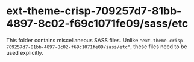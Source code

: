 # ext-theme-crisp-709257d7-81bb-4897-8c02-f69c1071fe09/sass/etc

This folder contains miscellaneous SASS files. Unlike `"ext-theme-crisp-709257d7-81bb-4897-8c02-f69c1071fe09/sass/etc"`, these files
need to be used explicitly.
